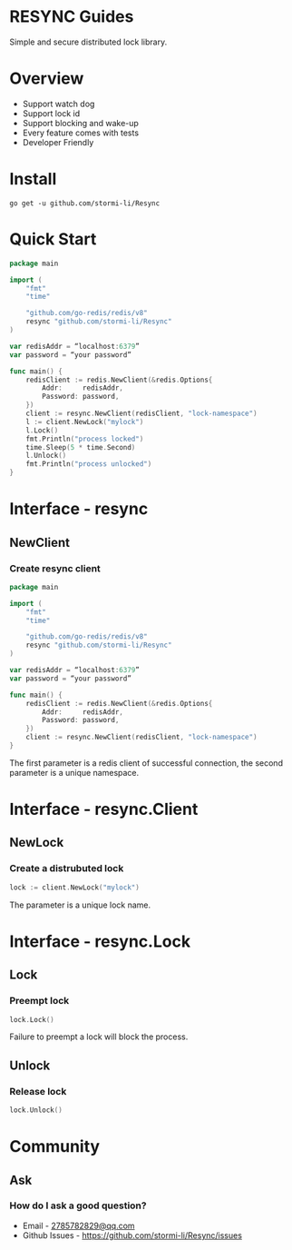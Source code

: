 # RESYNC Guides

Simple and secure distributed lock library.

# Overview

- Support watch dog
- Support lock id
- Support blocking and wake-up
- Every feature comes with tests
- Developer Friendly

# Install


```shell
go get -u github.com/stormi-li/Resync
```

# Quick Start

```go
package main

import (
	"fmt"
	"time"

	"github.com/go-redis/redis/v8"
	resync "github.com/stormi-li/Resync"
)

var redisAddr = “localhost:6379”
var password = “your password”

func main() {
	redisClient := redis.NewClient(&redis.Options{
		Addr:     redisAddr,
		Password: password,
	})
	client := resync.NewClient(redisClient, "lock-namespace")
	l := client.NewLock("mylock")
	l.Lock()
	fmt.Println("process locked")
	time.Sleep(5 * time.Second)
	l.Unlock()
	fmt.Println("process unlocked")
}
```

# Interface - resync

## NewClient

### Create resync client
```go
package main

import (
	"fmt"
	"time"

	"github.com/go-redis/redis/v8"
	resync "github.com/stormi-li/Resync"
)

var redisAddr = “localhost:6379”
var password = “your password”

func main() {
	redisClient := redis.NewClient(&redis.Options{
		Addr:     redisAddr,
		Password: password,
	})
	client := resync.NewClient(redisClient, "lock-namespace")
}
```

The first parameter is a redis client of successful connection, the second parameter is a unique namespace.

# Interface - resync.Client

## NewLock

### Create a distrubuted lock
```go
lock := client.NewLock("mylock")
```
The parameter is a unique lock name.

# Interface - resync.Lock

## Lock

### Preempt lock
```go
lock.Lock()
```
Failure to preempt a lock will block the process.

## Unlock 

### Release lock
```go
lock.Unlock()
```

# Community

## Ask

### How do I ask a good question?
- Email - 2785782829@qq.com
- Github Issues - https://github.com/stormi-li/Resync/issues